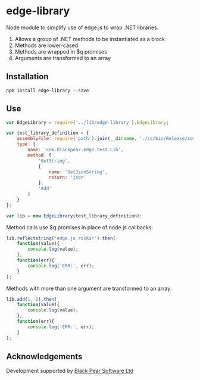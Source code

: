 edge-library
============

Node module to simplify use of edge.js to wrap .NET libraries.

1. Allows a group of .NET methods to be instantiated as a block
2. Methods are lower-cased
3. Methods are wrapped in $q promises
4. Arguments are transformed to an array

## Installation

```
npm install edge-library --save
```
    
## Use


```javascript
var EdgeLibrary = require('../lib/edge-library').EdgeLibrary;

var test_library_definition = {
    assemblyFile: require('path').join(__dirname, './cs/bin/Release/com.blackpear.edge.test.dll'),
    type: {
        name: 'com.blackpear.edge.test.Lib',
        method: [
            'GetString',
            {
                name: 'GetJsonString',
                return: 'json'
            },
            'Add'
        ]
    }
};

var lib = new EdgeLibrary(test_library_definition);
```


Method calls use $q promises in place of node.js callbacks:

```javascript
lib.reflectstring('edge.js rocks!').then(
    function(value){
        console.log(value);
    },
    function(err){
        console.log('ERR:', err);
    }
);
```  

Methods with more than one argument are transformed to an array: 

```javascript
lib.add(1, 2).then(
    function(value){
        console.log(value);
    },
    function(err){
        console.log('ERR:', err);
    }
);
```        
        
## Acknowledgements
        
Development supported by [Black Pear Software Ltd](http://www.blackpear.com)
